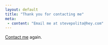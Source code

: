 ```yaml
---
layout: default
title: "Thank you for contacting me"
meta:
 - content: "Email me at stevepolito@hey.com"
---
```


[Contact me](/contact) again.
